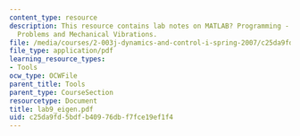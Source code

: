 ```yaml
---
content_type: resource
description: This resource contains lab notes on MATLAB? Programming - Eigenvalue
  Problems and Mechanical Vibrations.
file: /media/courses/2-003j-dynamics-and-control-i-spring-2007/c25da9fd5bdfb40976dbf7fce19ef1f4_lab9_eigen.pdf
file_type: application/pdf
learning_resource_types:
- Tools
ocw_type: OCWFile
parent_title: Tools
parent_type: CourseSection
resourcetype: Document
title: lab9_eigen.pdf
uid: c25da9fd-5bdf-b409-76db-f7fce19ef1f4
---
```

